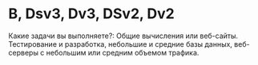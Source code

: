 # B, Dsv3, Dv3, DSv2, Dv2

Какие задачи вы выполняете?: Общие вычисления или веб-сайты. Тестирование и разработка, небольшие и средние базы данных, веб-серверы с небольшим или средним объемом трафика.